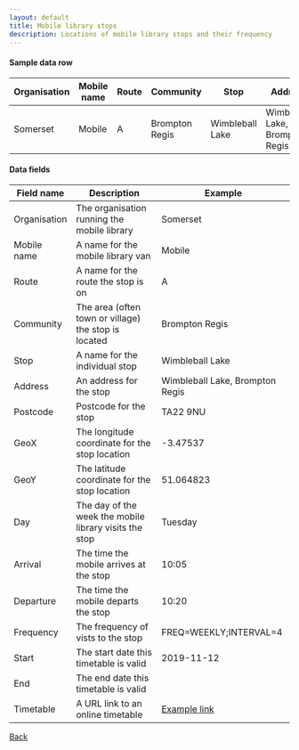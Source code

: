 ```yaml
---
layout: default
title: Mobile library stops
description: Locations of mobile library stops and their frequency
---
```


#### Sample data row

| Organisation | Mobile name | Route | Community | Stop | Address | Postcode | GeoX | GeoY | Day | Arrival | Departure | Frequency | Start | End | Timetable |
| ------------ | ----------- | ----- | --------- | ---- | ------- | -------- | ---- | ---- | --- | ------- | --------- | --------- | ----- | --- | --------- |
| Somerset | Mobile | A | Brompton Regis | Wimbleball Lake | Wimbleball Lake, Brompton Regis | TA22 9NU | -3.47537 | 51.064823 | Tuesday | 10:05 | 10:20 | FREQ=WEEKLY;INTERVAL=4 | 2019-11-12 | --- | [Example](https://www.somerset.gov.uk/libraries-leisure-and-communities/libraries/library-facilities/mobile-library/) |

#### Data fields

| Field name | Description | Example |
| ---------- | ----------- | ------- |
| Organisation | The organisation running the mobile library | Somerset |
| Mobile name | A name for the mobile library van | Mobile |
| Route | A name for the route the stop is on | A |
| Community | The area (often town or village) the stop is located | Brompton Regis |
| Stop | A name for the individual stop | Wimbleball Lake |
| Address | An address for the stop | Wimbleball Lake, Brompton Regis |
| Postcode | Postcode for the stop | TA22 9NU |
| GeoX | The longitude coordinate for the stop location | -3.47537 |
| GeoY | The latitude coordinate for the stop location | 51.064823 |
| Day | The day of the week the mobile library visits the stop | Tuesday |
| Arrival | The time the mobile arrives at the stop | 10:05 |
| Departure | The time the mobile departs the stop | 10:20 |
| Frequency | The frequency of vists to the stop | FREQ=WEEKLY;INTERVAL=4 |
| Start | The start date this timetable is valid | 2019-11-12 |
| End | The end date this timetable is valid |  |
| Timetable | A URL link to an online timetable | [Example link](https://www.somerset.gov.uk/libraries-leisure-and-communities/libraries/library-facilities/mobile-library/) |

[Back](./)